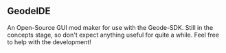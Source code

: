 ## GeodeIDE

An Open-Source GUI mod maker for use with the Geode-SDK.
Still in the concepts stage, so don't expect anything useful for quite a while.
Feel free to help with the development!
